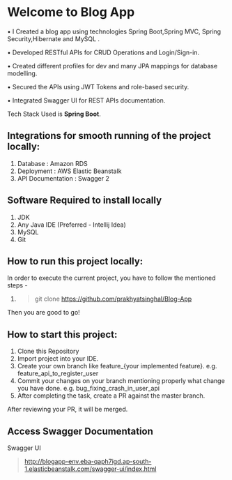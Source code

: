 

# Welcome to Blog App

• I Created a blog app using technologies Spring Boot,Spring MVC, Spring Security,Hibernate and MySQL .

• Developed RESTful APIs for CRUD Operations and Login/Sign-in.

• Created different profiles for dev and many JPA mappings for database modelling.

• Secured the APIs using JWT Tokens and role-based security.

• Integrated Swagger UI for REST APIs documentation.


Tech Stack Used
is **Spring Boot**.

## Integrations for smooth running of the project locally:

1. Database : Amazon RDS
2. Deployment : AWS Elastic Beanstalk
3. API Documentation : Swagger 2

## Software Required to install locally

1. JDK
2. Any Java IDE (Preferred - Intellij Idea)
3. MySQL
4. Git

## How to run this project locally:

In order to execute the current project, you have to follow the mentioned steps -

1. > git clone https://github.com/prakhyatsinghal/Blog-App

Then you are good to go!

## How to start this project:

1. Clone this Repository
2. Import project into your IDE.
3. Create your own branch like feature_{your implemented feature}. e.g. feature_api_to_register_user
4. Commit your changes on your branch mentioning properly what change you have done. e.g. bug_fixing_crash_in_user_api
5. After completing the task, create a PR against the master branch.

After reviewing your PR, it will be merged.


## Access Swagger Documentation

Swagger UI
> http://blogapp-env.eba-qaph7igd.ap-south-1.elasticbeanstalk.com/swagger-ui/index.html

